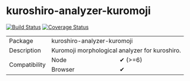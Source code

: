 # kuroshiro-analyzer-kuromoji
 
[![Build Status](https://travis-ci.com/hexenq/kuroshiro-analyzer-kuromoji.svg?branch=master)](https://travis-ci.org/hexenq/kuroshiro-analyzer-kuromoji)
[![Coverage Status](https://coveralls.io/repos/hexenq/kuroshiro-analyzer-kuromoji/badge.svg)](https://coveralls.io/r/hexenq/kuroshiro-analyzer-kuromoji)
<!-- [![npm version](https://badge.fury.io/js/kuroshiro-analyzer-kuromoji.svg)](http://badge.fury.io/js/kuroshiro-analyzer-kuromoji)) -->

<table>
    <tr>
        <td>Package</td>
        <td colspan=2>kuroshiro-analyzer-kuromoji</td>
    </tr>
    <tr>
        <td>Description</td>
        <td colspan=2>Kuromoji morphological analyzer for kuroshiro.</td>
    </tr>
    <tr>
        <td rowspan=2>Compatibility</td>
        <td>Node</td>
        <td>✔ (>=6)</td>
    </tr>
    <tr>
        <td>Browser</td>
        <td>✔</td>
    </tr>
</table>
